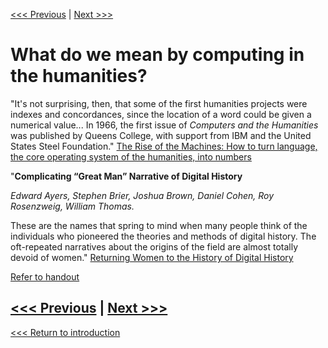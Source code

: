 
[<<< Previous](cloud-vs-local.md) | [Next >>>](which-lang.md)

# What do we mean by computing in the humanities? 

"It's not surprising, then, that some of the first humanities projects were indexes and concordances, since the location of a word could be given a numerical value... In 1966, the first issue of *Computers and the Humanities* was published by Queens College, with support from IBM and the United States Steel Foundation." [The Rise of the Machines: How to turn language, the core operating system of the humanities, into numbers](https://www.neh.gov/humanities/2013/julyaugust/feature/the-rise-the-machines)

"**Complicating “Great Man” Narrative of Digital History** 

*Edward Ayers, Stephen Brier, Joshua Brown, Daniel Cohen, Roy Rosenzweig, William Thomas.*

These are the names that spring to mind when many people think of the individuals who pioneered the theories and methods of digital history. The oft-repeated narratives about the origins of the field are almost totally devoid of women." [Returning Women to the History of Digital History](https://www.6floors.org/bracket/2016/03/07/returning-women-to-the-history-of-digital-history/)


[Refer to handout](https://smu.box.com/s/a7rklrqnezu7mnkv6muuhgtfok3yklqt)


[<<< Previous](cloud-vs-local.md) | [Next >>>](which-lang.md)
-----

[<<< Return to introduction](https://github.com/SouthernMethodistUniversity/coding)
